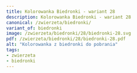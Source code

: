 ```yaml
---
title: Kolorowanka Biedronki - wariant 28
description: Kolorowanka Biedronki - wariant 28
canonical: /zwierzeta/biedronki/
variant_of: biedronki
image: /zwierzeta/biedronki/28/biedronki-28.svg
pdf: /zwierzeta/biedronki/28/biedronki-28.pdf
alt: "Kolorowanka z biedronki do pobrania"
tags:
- zwierzeta
- biedronki
---
```

